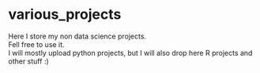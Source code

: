 # various_projects
Here I store my non data science projects.  
Fell free to use it.    
I will mostly upload python projects, but I will also drop here R projects and other stuff :)
